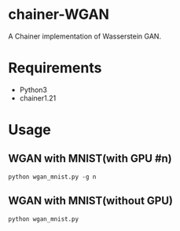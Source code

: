 # chainer-WGAN
A Chainer implementation of Wasserstein GAN.

# Requirements
- Python3
- chainer1.21

# Usage
## WGAN with MNIST(with GPU #n)
```
python wgan_mnist.py -g n
```

## WGAN with MNIST(without GPU)
```
python wgan_mnist.py
```
